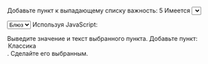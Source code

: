 Добавьте пункт к выпадающему списку
важность: 5
Имеется <select>:

<select id="genres">
  <option value="rock">Рок</option>
  <option value="blues" selected>Блюз</option>
</select>
Используя JavaScript:

Выведите значение и текст выбранного пункта.
Добавьте пункт: <option value="classic">Классика</option>.
Сделайте его выбранным.